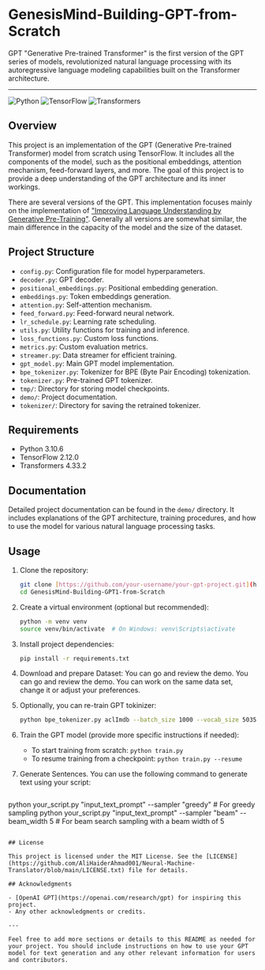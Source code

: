 # GenesisMind-Building-GPT-from-Scratch

GPT "Generative Pre-trained Transformer" is the first version of the GPT series of models, revolutionized natural language processing with its autoregressive language modeling capabilities built on the Transformer architecture.

---

![Python](https://img.shields.io/badge/python-3.10.6-blue.svg)
![TensorFlow](https://img.shields.io/badge/tensorflow-2.12.0-orange.svg)
![Transformers](https://img.shields.io/badge/transformers-required-green.svg)

## Overview

This project is an implementation of the GPT (Generative Pre-trained Transformer) model from scratch using TensorFlow. It includes all the components of the model, such as the positional embeddings, attention mechanism, feed-forward layers, and more. The goal of this project is to provide a deep understanding of the GPT architecture and its inner workings. 

There are several versions of the GPT. This implementation focuses mainly on the implementation of ["Improving Language Understanding by Generative Pre-Training"](https://www.semanticscholar.org/paper/Improving-Language-Understanding-by-Generative-Radford-Narasimhan/cd18800a0fe0b668a1cc19f2ec95b5003d0a5035). Generally all versions are somewhat similar, the main difference in the capacity of the model and the size of the dataset.

## Project Structure

- `config.py`: Configuration file for model hyperparameters.
- `decoder.py`: GPT decoder.
- `positional_embeddings.py`: Positional embedding generation.
- `embeddings.py`: Token embeddings generation.
- `attention.py`: Self-attention mechanism.
- `feed_forward.py`: Feed-forward neural network.
- `lr_schedule.py`: Learning rate scheduling.
- `utils.py`: Utility functions for training and inference.
- `loss_functions.py`: Custom loss functions.
- `metrics.py`: Custom evaluation metrics.
- `streamer.py`: Data streamer for efficient training.
- `gpt_model.py`: Main GPT model implementation.
- `bpe_tokenizer.py`: Tokenizer for BPE (Byte Pair Encoding) tokenization.
- `tokenizer.py`: Pre-trained GPT tokenizer.
- `tmp/`: Directory for storing model checkpoints.
- `demo/`: Project documentation.
- `tokenizer/`: Directory for saving the retrained tokenizer.

## Requirements

- Python 3.10.6
- TensorFlow 2.12.0
- Transformers 4.33.2 

## Documentation

Detailed project documentation can be found in the `demo/` directory. It includes explanations of the GPT architecture, training procedures, and how to use the model for various natural language processing tasks.

## Usage

1. Clone the repository:

   ```bash
   git clone [https://github.com/your-username/your-gpt-project.git](https://github.com/AliHaiderAhmad001/GenesisMind-Building-GPT1-from-Scratch.git)
   cd GenesisMind-Building-GPT1-from-Scratch
   ```

2. Create a virtual environment (optional but recommended):

   ```bash
   python -m venv venv
   source venv/bin/activate  # On Windows: venv\Scripts\activate
   ```

3. Install project dependencies:

   ```bash
   pip install -r requirements.txt
   ```
4. Download and prepare Dataset: You can go and review the demo. You can go and review the demo. You can work on the same data set, change it or adjust your preferences.
5. Optionally, you can re-train GPT tokinizer:
   ```bash
   python bpe_tokenizer.py aclImdb --batch_size 1000 --vocab_size 50357 --save --save_fp tokenizer/adapted-tokenizer
   ```
6. Train the GPT model (provide more specific instructions if needed):
   * To start training from scratch: `python train.py`
   * To resume training from a checkpoint: `python train.py --resume
`
7. Generate Sentences. You can use the following command to generate text using your script:
   ```bash
 python your_script.py "input_text_prompt" --sampler "greedy"  # For greedy sampling
 python your_script.py "input_text_prompt" --sampler "beam" --beam_width 5  # For beam search sampling with a beam width of 5

   ```

## License

This project is licensed under the MIT License. See the [LICENSE](https://github.com/AliHaiderAhmad001/Neural-Machine-Translator/blob/main/LICENSE.txt) file for details.

## Acknowledgments

- [OpenAI GPT](https://openai.com/research/gpt) for inspiring this project.
- Any other acknowledgments or credits.

---

Feel free to add more sections or details to this README as needed for your project. You should include instructions on how to use your GPT model for text generation and any other relevant information for users and contributors.
